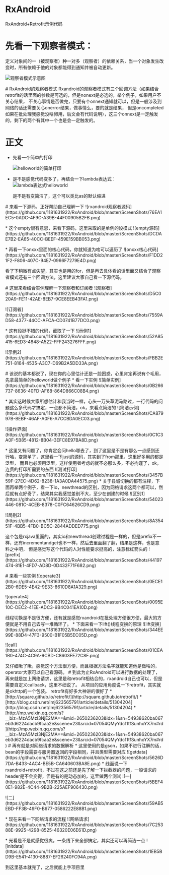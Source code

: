 # RxAndroid
RxAndroid+Retrofit示例代码

# 先看一下观察者模式：
定义对象间的一（被观察者）种一对多（观察者）的依赖关系，当一个对象发生改变时，所有依赖于他的对象都能得到通知并被自动更新。<p>
![观察者模式示意图](https://github.com/1181631922/RxAndroid/blob/master/ScreenShots/B00D11AD-7B97-42A2-A04E-397256D75283.png)
<p>
# RxAndroid的观察者模式
Rxandroid的观察者模式有三个回调方法（如果结合retrofit的话里面的参数是可选的，但是nonext是必选的，举个例子，如果用户不关心结果，
不关心事情是否做完，只要有个onnext通知就可以，但是一般涉及到网络的话还需要关心onerror结果，做事情么，要的就是结果，
但是oncompleted如果在批处理我感觉没啥卵用，后文会有代码说明），这三个onnext是一定触发的，剩下的两个有其中一个也是会一定触发的。<p>

# 正文
* 先看一个简单的打印<p>
![helloworld的简单打印](https://github.com/1181631922/RxAndroid/blob/master/ScreenShots/FE9623A7-D9FB-468F-A82E-1B89F98E9D6B.png)<p>
* 是不是感觉代码变多了，再结合一下lambda表达式：
![lambda表达式helloworld](https://github.com/1181631922/RxAndroid/blob/master/ScreenShots/D451C372-C076-4102-8960-348790B136B6.png)<p>
是不是有变简洁了，这个可以类比as的默认缩进
<p>
# 来看一下源码，正好帮助自己理解一下
![rxandroid观察者源码](https://github.com/1181631922/RxAndroid/blob/master/ScreenShots/76EA1EC5-0ADC-4F9C-A39B-44F00905B2FB.png)<p>
* 这个empty很有意思，来看下源码，这里采取的是单例的设模式
![empty源码](https://github.com/1181631922/RxAndroid/blob/master/ScreenShots/DCDAE7B2-EA65-40CC-BEEF-459E159BB053.png)<p>
* 再看一下onxxx里面的核心代码，你就知道为啥可以遍历了
![onxxx核心代码](https://github.com/1181631922/RxAndroid/blob/master/ScreenShots/F1DD21F2-F806-407C-94E7-0966F7279E4D.png)<p>
看了下稍微有点失望，其实也是用的for，但是再去具体看的话里面又结合了观察者模式还有三个回调方法，这里建议大家自己看一下源代码。<p>
# 这里来看结合实例理解一下观察者和订阅者
![观察者](https://github.com/1181631922/RxAndroid/blob/master/ScreenShots/D5C020A9-FE11-42AE-8EB7-9CE8EEB43FA1.png)<p>
![订阅者](https://github.com/1181631922/RxAndroid/blob/master/ScreenShots/7559AD58-4377-44CC-AFCA-CD0741B77DC0.png)<p>
* 这有段挺不错的代码，截取了一下
![示例1](https://github.com/1181631922/RxAndroid/blob/master/ScreenShots/52A85415-6ED3-4848-A522-FFF243276FFF.png)<p>
![示例2](https://github.com/1181631922/RxAndroid/blob/master/ScreenShots/FBB2E751-8164-4535-A3C7-D69B2A5DD33A.png)<p>
# 该说的基本都说了，现在你的心里估计还是一脸困惑，心里肯定再说有个毛用，先拿最简单的helloworld做个例子
* 看一下实例
![简单实例](https://github.com/1181631922/RxAndroid/blob/master/ScreenShots/0B266737-8636-40FD-AF68-864D866C08B4.png)<p>
* 其实这时候大家所想估计和我当时一样，心头一万头草泥马路过，一行代码的问题这么多代码才搞定，一点都不简洁，ok，来看点简洁的
![简洁示例](https://github.com/1181631922/RxAndroid/blob/master/ScreenShots/CA87997B-BEBF-46AF-A0F6-A7CCBDA0EC03.png)<p>
![操作界面](https://github.com/1181631922/RxAndroid/blob/master/ScreenShots/0C1C3A0F-5B85-4812-8B04-3EFC8E97BA8D.png)<p>
* 这里又有问题了，你肯定会问hello哪去了，到了这里是不是有那么一点感到还行哈，变简单了，这里看一下just的源码，其实到了from那里，这里好多用的都是泛型，
而且也必须用泛型，这样使用者考虑的就不必那么多，不必拘谨了，ok，连贯的打印所需要的东西
![测试打印](https://github.com/1181631922/RxAndroid/blob/master/ScreenShots/3457B59F-27EC-4D62-8238-1A3A0DA44575.png)
* 关于县城切换的都有注释，下面再举两个例子，看一下io，newthread的区别，因为网络请求这两个都可以，然后就有点好奇了，结果其实我感觉差别不大，至少在创建的时候
![区别1](https://github.com/1181631922/RxAndroid/blob/master/ScreenShots/54023446-081C-4CEB-8378-C0FC64626CD9.png)<p>
![局别2](https://github.com/1181631922/RxAndroid/blob/master/ScreenShots/8A35451F-4BB5-4FB0-BC5C-2844ADDED775.png)<p>
这个包是rxjava里面的，其实io和newthread创建过程是一样的，但是prefix不一样，还有incrementandget也不一样，然后去里面翻了翻，结果是这样，也是意料之中吧，
但是感觉写这个代码的人对性能要求挺高的，注意标红箭头的
![prefix](https://github.com/1181631922/RxAndroid/blob/master/ScreenShots/44197474-81E1-4FD7-AD8D-0D432F71F682.png)<p>
# 来看一些实例
![operate3](https://github.com/1181631922/RxAndroid/blob/master/ScreenShots/0ECE12B0-6DE5-4E42-9E33-8610D8A1A329.png)<p>
![operate4](https://github.com/1181631922/RxAndroid/blob/master/ScreenShots/0095E10C-DEC2-41EE-ADC3-9B4C041EA10D.png)<p>
线程切换是不是很方便，还有就是感觉rxandroid在批处理方便很方便，最大的方便就是不用自己去写一堆循环了。
* 下面来看一下lift()线程变换的原理
![lift变换](https://github.com/1181631922/RxAndroid/blob/master/ScreenShots/344EE99E-88D4-47F3-9500-B1F05B5EC05D.png)<p>
![call](https://github.com/1181631922/RxAndroid/blob/master/ScreenShots/01CEA1B0-474C-4C9A-9CBD-C8603FE72C8F.png)<p>
又仔细瞅了瞅，感觉这个方法很方便，而且根据方法名字就能知道他是做啥的，operator大家可以自己看源码。
# 到此为止RxAndroid可以进行数据的处理了，再来就是加上网络请求，这里是和retrofit相结合的，rxandroid自己也可以，但是需要自定义callback，这里不细说了。
从项目的应用角度说一下retrofit，其实就是okhttp的一个包装。
retrofit有好多大神讲的很好了
* [http://square.github.io/retrofit/](http://square.github.io/retrofit/)
* [http://blog.csdn.net/lmj623565791/article/details/51304204](http://blog.csdn.net/lmj623565791/article/details/51304204)
* [http://mp.weixin.qq.com/s?__biz=MzA5MzI3NjE2MA==&mid=2650236203&idx=1&sn=54938620ba067eb3d6224dacb9fcaa2e&scene=23&srcid=07054QMyYdc11tfSunhoYX7m#rd
](http://mp.weixin.qq.com/s?__biz=MzA5MzI3NjE2MA==&mid=2650236203&idx=1&sn=54938620ba067eb3d6224dacb9fcaa2e&scene=23&srcid=07054QMyYdc11tfSunhoYX7m#rd
)
# 再有就是对网络请求的数据解析
* 这里使用的是gson，如果不进行注解的话，bean的字段需要与服务器返回的字段相同，并且类型需要对应
![getdata](https://github.com/1181631922/RxAndroid/blob/master/ScreenShots/5626D7DA-B433-4AC4-BE5B-CA640603BA8E.png)
* 线面说一下rxandroid+retrofit，不过在这之前还是先了解一下拦截器的问题，一般请求的header是不会变得，但是有的是动态加的，这里做两个测试
![一](https://github.com/1181631922/RxAndroid/blob/master/ScreenShots/5BEF40E1-982E-4C44-9B2B-225AEF906430.png)<p>
![二](https://github.com/1181631922/RxAndroid/blob/master/ScreenShots/59AB5EBD-FF3B-49F0-B677-0586222E88B1.png)<p>
* 现在来看一下网络请求的流程
![网络请求](https://github.com/1181631922/RxAndroid/blob/master/ScreenShots/7C25388E-9925-4298-8525-46320E06E61D.png)<p>
* 光看是不是就感觉很爽，一条线下来全部搞定，其实还可以再简洁一点
![initdata](https://github.com/1181631922/RxAndroid/blob/master/ScreenShots/1EB5BD9B-E541-4130-8887-EF26240FC94A.png)<p>
到这里基本就完了，之后就能上手项目里



